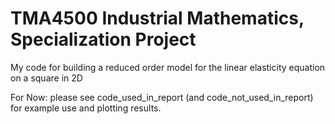 # TMA4500 Industrial Mathematics, Specialization Project

My code for building a reduced order model for the linear elasticity equation on a square in 2D

For Now: please see code_used_in_report (and code_not_used_in_report) for example use and plotting results.
